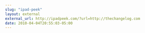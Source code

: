 ```yaml
---
slug: "ipad-peek"
layout: external
external_url: http://ipadpeek.com/?url=http://thechangelog.com
date: 2010-04-04T20:55:03-05:00
---
```

